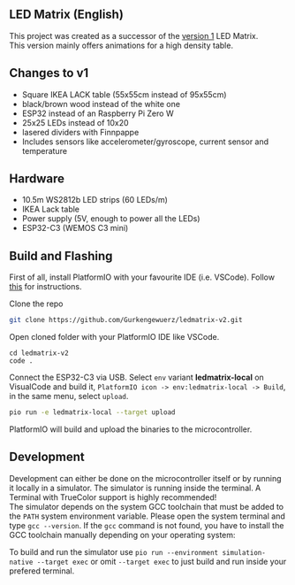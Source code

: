 ## LED Matrix (English)

This project was created as a successor of the [version 1](https://github.com/Gurkengewuerz/ledmatrix) LED Matrix.  
This version mainly offers animations for a high density table.

## Changes to v1

- Square IKEA LACK table (55x55cm instead of 95x55cm)
- black/brown wood instead of the white one
- ESP32 instead of an Raspberry Pi Zero W
- 25x25 LEDs instead of 10x20
- lasered dividers with Finnpappe
- Includes sensors like accelerometer/gyroscope, current sensor and temperature

## Hardware

- 10.5m WS2812b LED strips (60 LEDs/m)
- IKEA Lack table
- Power supply (5V, enough to power all the LEDs)
- ESP32-C3 (WEMOS C3 mini)

## Build and Flashing

First of all, install PlatformIO with your favourite IDE (i.e. VSCode). Follow [this](https://platformio.org/platformio-ide) for instructions.

Clone the repo

```sh
git clone https://github.com/Gurkengewuerz/ledmatrix-v2.git
```

Open cloned folder with your PlatformIO IDE like VSCode.

```shell
cd ledmatrix-v2
code .
```

Connect the ESP32-C3 via USB. Select `env` variant **ledmatrix-local** on VisualCode and build it, `PlatformIO icon -> env:ledmatrix-local -> Build`, in the same menu, select `upload`.

```bash
pio run -e ledmatrix-local --target upload
```

PlatformIO will build and upload the binaries to the microcontroller.

## Development

Development can either be done on the microcontroller itself or by running it locally in a simulator. The simulator is running inside the terminal. A Terminal with TrueColor support is highly recommended!  
The simulator depends on the system GCC toolchain that must be added to the `PATH` system environment variable. Please open the system terminal and type `gcc --version`. If the `gcc` command is not found, you have to install the GCC toolchain manually depending on your operating system:

To build and run the simulator use `pio run --environment simulation-native --target exec` or omit `--target exec` to just build and run inside your prefered terminal.
